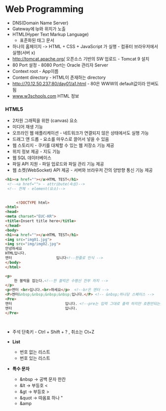 # Web Programming



* DNS(Domain Name Server)
* Gateway에 Ip와 위치가 노출
* HTML(Hyper Text Markup Language)
  * 표준화된 태그 문서
* 하나의 홈페이지 -> HTML + CSS + JavaScript 가 실행 - 컴퓨터 브라우저에서 실행(서버 x)
* <http://tomcat.apache.org/>  오픈소스 기반의 SW 업로드 - Tomcat 9 설치
* 80 Port 설정 - 8080 Port는 Oracle 관리자 Server
* Context root - App이름
* Content directory - HTML이 존재하는 directory
* <http://70.12.50.237:80/day01/a1.html> - 80은 WWW의 default값이라 안써도 됨
* www.w3schools.com HTML 정보 



### HTML5

* 2차원 그래픽을 위한 (canvas) 요소
* 미디어 재생 기능
* 오프라인 웹 애플리케이션 - 네트워크가 연결되지 않은 상태에서도 실행 가능
* 드래그 앤 드롭 - 요소를 마우스로 끌어서 넣을 수 있음
* 웹 스토리지 - 쿠키를 대체할 수 있는 웹 저장소 기능 제공
* 위치 정보 제공 - 지도 기능
* 웹 SQL 데이터베이스
* 파일 API 지원 - 파일 업로드와 파일 관리 기능 제공
* 웹 소켓(WebSocket) API 제공 - 서버와 브라우저 간의 양방향 통신 기능 제공



```html
<h1><a href=""></a>HTML TEST</h1>
 <!--<a href=""> - attribute(속성)-->
 <!-- 전체 - element(요소)-->
     
     
     <!DOCTYPE html>
<html>
<head>
<meta charset="EUC-KR">
<title>Insert title here</title>
</head>
<body>
<h1><a href=""></a>HTML TEST</h1>
<img src="img01.jpg">
<img src="img/img02.jpg">
안녕하세요
HTML입니다.
엔터                    입니다<!--한줄로 인식 -->
</body>
</html>

<p>
    한 블럭을 잡는다.<!--한 블럭은 수평선 전부 차지 -->
</p>
<p>엔터 <br>입니다.<br>하세요</p>  <!--br은 엔터 -->
<P>엔터&nbsp;&nbsp;&nbsp;&nbsp;입니다.</P> <!-- &nbsp;하나당 스페이스 -->
<Pre>
엔터                        입니다. <!--pre는 입력 그대로 출력 하지만 호환안되는곳 있다 -->
엔터                        입니다.
</Pre>

 
```

* 주석 단축키 - Ctrl + Shift + ? , 취소는 Ct+Z

* **List**
  * 번호 없는 리스트 <ul> </ul>
  * 번호 있는 리스트 <ol></ol>

* **특수 문자**

  * &nbsp -> 공백 문자 한칸
  * &lt ->  부등호 <
  * &gt -> 부등호 >
  * &quot -> 따옴표 하나 "
  * &amp 

  

  

  

  


